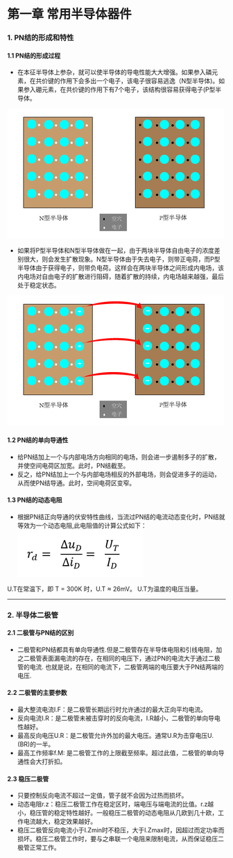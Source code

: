 # 第一章 常用半导体器件
### 1.  PN结的形成和特性
#### 1.1 PN结的形成过程
* 在本征半导体上参杂，就可以使半导体的导电性能大大增强。如果参入磷元素，在共价键的作用下会多出一个电子，该电子很容易逃逸（N型半导体)。如果参入硼元素，在共价键的作用下有7个电子，该结构很容易获得电子(P型半导体。  

![N型半导体和P型半导体](./img/1-01.png)

* 如果将P型半导体和N型半导体做在一起，由于两块半导体自由电子的浓度差别很大，则会发生扩散现象。N型半导体由于失去电子，则带正电荷，而P型半导体由于获得电子，则带负电荷。这样会在两块半导体之间形成内电场，该内电场对自由电子的扩散进行阻碍，随着扩散的持续，内电场越来越强，最后处于稳定状态。  

![PN结的形成过程](./img/1-02.png)

#### 1.2 PN结的单向导通性
* 给PN结加上一个与内部电场方向相同的电场，则会进一步遏制多子的扩散，并使空间电荷区加宽。此时，PN结截至。   
* 反之，给PN结加上一个与内部电场相反的外部电场，则会促进多子的运动，从而使PN结导通。此时，空间电荷区变窄。  

#### 1.3 PN结的动态电阻  
* 根据PN结正向导通的伏安特性曲线，当流过PN结的电流动态变化时，PN结就等效为一个动态电阻,此电阻值的计算公式如下：  
![](./img/1-03.png)  

U.T在常温下，即 T = 300K 时，U.T ≈ 26mV。 U.T为温度的电压当量。
  
***
### 2. 半导体二极管
#### 2.1 二极管与PN结的区别
* 二极管和PN结都具有单向导通性.但是二极管存在半导体电阻和引线电阻，加之二极管表面漏电流的存在，在相同的电压下，通过PN的电流大于通过二极管的电流. 也就是说，在相同的电流下，二极管两端的电压要大于PN结两端的电压.
  
#### 2.2 二极管的主要参数
* 最大整流电流I.F：是二极管长期运行时允许通过的最大正向平均电流。
* 反向电流I.R：是二极管未被击穿时的反向电流，I.R越小，二极管的单向导电性越好。
* 最高反向电压U.R：是二极管允许外加的最大电压。通常U.R为击穿电压U.(BR)的一半。
* 最高工作频率f.M: 是二极管工作的上限截至频率。超过此值，二极管的单向导通性会大打折扣。

#### 2.3 稳压二极管
* 只要控制反向电流不超过一定值，管子就不会因为过热而损坏。
* 动态电阻r.z：稳压二极管工作在稳定区时，端电压与端电流的比值。r.z越小，稳压管的稳定特性越好。一般稳压二极管的动态电阻从几欧到几十欧，工作电流越大，稳定效果越好。
* 稳压二极管反向电流小于I.Zmin时不稳压，大于I.Zmax时，因超过而定功率而损坏。稳压二极管工作时，要与之串联一个电阻来限制电流，从而保证稳压二极管正常工作。


